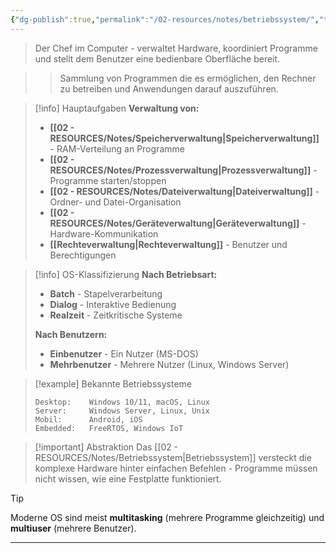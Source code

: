 ```yaml
---
{"dg-publish":true,"permalink":"/02-resources/notes/betriebssystem/","tags":["software/system","informatik/betriebssystem","GFN/prüfungsrelevant/AP1/vorbereitung"],"noteIcon":"","updated":"2025-09-16T23:41:26.000+02:00"}
---
```



> Der Chef im Computer - verwaltet Hardware, koordiniert Programme und stellt dem Benutzer eine bedienbare Oberfläche bereit.

>> Sammlung von Programmen die es ermöglichen, den Rechner zu betreiben und Anwendungen darauf auszuführen.

>[!info] Hauptaufgaben
>**Verwaltung von:**
>- **[[02 - RESOURCES/Notes/Speicherverwaltung\|Speicherverwaltung]]** - RAM-Verteilung an Programme
>- **[[02 - RESOURCES/Notes/Prozessverwaltung\|Prozessverwaltung]]** - Programme starten/stoppen
>- **[[02 - RESOURCES/Notes/Dateiverwaltung\|Dateiverwaltung]]** - Ordner- und Datei-Organisation
>- **[[02 - RESOURCES/Notes/Geräteverwaltung\|Geräteverwaltung]]** - Hardware-Kommunikation
>- **[[Rechteverwaltung\|Rechteverwaltung]]** - Benutzer und Berechtigungen

>[!info] OS-Klassifizierung
>**Nach Betriebsart:**
>- **Batch** - Stapelverarbeitung
>- **Dialog** - Interaktive Bedienung
>- **Realzeit** - Zeitkritische Systeme
>
>**Nach Benutzern:**
>- **Einbenutzer** - Ein Nutzer (MS-DOS)
>- **Mehrbenutzer** - Mehrere Nutzer (Linux, Windows Server)

>[!example] Bekannte Betriebssysteme
>```
>Desktop:    Windows 10/11, macOS, Linux
>Server:     Windows Server, Linux, Unix
>Mobil:      Android, iOS
>Embedded:   FreeRTOS, Windows IoT
>```

>[!important] Abstraktion
>Das [[02 - RESOURCES/Notes/Betriebssystem\|Betriebssystem]] versteckt die komplexe Hardware hinter einfachen Befehlen - Programme müssen nicht wissen, wie eine Festplatte funktioniert.

>[!tip] 
>Moderne OS sind meist **multitasking** (mehrere Programme gleichzeitig) und **multiuser** (mehrere Benutzer).

---
